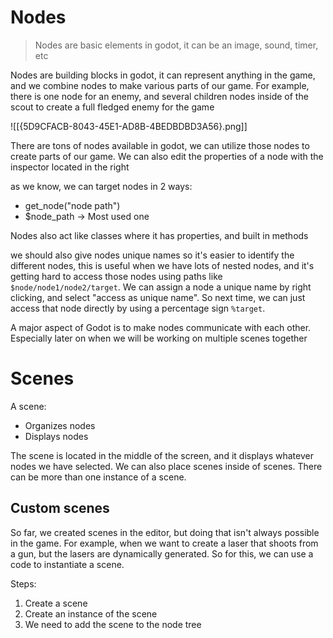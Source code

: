 
# Nodes

> Nodes are basic elements in godot, it can be an image, sound, timer, etc

Nodes are building blocks in godot, it can represent anything in the game, and we combine nodes to make various parts of our game. For example, there is one node for an enemy, and several children nodes inside of the scout to create a full fledged enemy for the game

![[{5D9CFACB-8043-45E1-AD8B-4BEDBDBD3A56}.png]]


There are tons of nodes available in godot, we can utilize those nodes to create parts of our game. We can also edit the properties of a node with the inspector located in the right

as we know, we can target nodes in 2 ways:
- get_node("node path")
- $node_path -> Most used one

Nodes also act like classes where it has properties, and built in methods

we should also give nodes unique names so it's easier to identify the different nodes, this is useful when we have lots of nested nodes, and it's getting hard to access those nodes using paths like `$node/node1/node2/target`. We can assign a node a unique name by right clicking, and select "access as unique name". So next time, we can just access that node directly by using a percentage sign `%target`.

A major aspect of Godot is to make nodes communicate with each other. Especially later on when we will be working on multiple scenes together



# Scenes

A scene:
- Organizes nodes
- Displays nodes

The scene is located in the middle of the screen, and it displays whatever nodes we have selected.
We can also place scenes inside of scenes. There can be more than one instance of a scene.

## Custom scenes

So far, we created scenes in the editor, but doing that isn't always possible in the game. For example, when we want to create a laser that shoots from a gun, but the lasers are dynamically generated. So for this, we can use a code to instantiate a scene.

Steps:
1. Create a scene
2. Create an instance of the scene
3. We need to add the scene to the node tree


